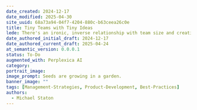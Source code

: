 ```yaml
---
date_created: 2024-12-17
date_modified: 2025-04-30
site_uuid: 68a73a94-04f7-4204-880c-b63ceea26c0e
title: Tiny Teams with Tiny Ideas
lede: There's an ironic, inverse relationship with team size and creating something new.
date_authored_initial_draft: 2024-12-17
date_authored_current_draft: 2025-04-24
at_semantic_version: 0.0.0.1
status: To-Do
augmented_with: Perplexica AI
category: 
portrait_image: 
image_prompt: Seeds are growing in a garden.
banner_image: ""
tags: [Management-Strategies, Product-Development, Best-Practices]
authors:
  - Michael Staton
---
```


